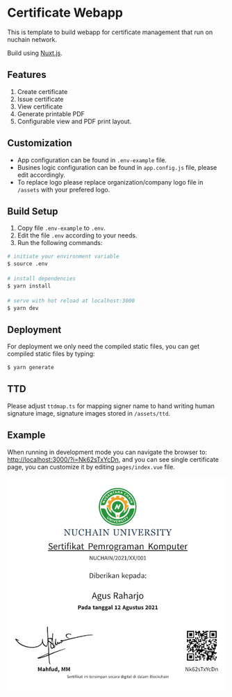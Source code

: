 # Certificate Webapp

This is template to build webapp for certificate management that run on nuchain network.

Build using [Nuxt.js](https://nuxtjs.org/).

## Features

1. Create certificate
2. Issue certificate
3. View certificate
4. Generate printable PDF
5. Configurable view and PDF print layout.

## Customization

* App configuration can be found in `.env-example` file.
* Busines logic configuration can be found in `app.config.js` file, please edit accordingly.
* To replace logo please replace organization/company logo file in `/assets` with your prefered logo.

## Build Setup

1. Copy file `.env-example` to `.env`.
2. Edit the file `.env` according to your needs.
3. Run the following commands:

```bash
# initiate your environment variable
$ source .env

# install dependencies
$ yarn install

# serve with hot reload at localhost:3000
$ yarn dev
```

## Deployment

For deployment we only need the compiled static files, you can get compiled static files by typing:

```bash
$ yarn generate
```

## TTD

Please adjust `ttdmap.ts` for mapping signer name to hand writing human signature image,
signature images stored in `/assets/ttd`.


## Example

When running in development mode you can navigate the browser to: [http://localhost:3000/?i=Nk62sTxYcDn](http://localhost:3000/?i=Nk62sTxYcDn), and you can see single certificate page, you can customize it by editing `pages/index.vue` file.


![nuchain certificate webapp example](img/ss-cert-view-example.png)

